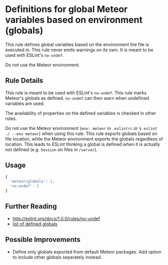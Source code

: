 # Definitions for global Meteor variables based on environment (globals)

This rule defines global variables based on the environment the file is executed in.
This rule never emits warnings on its own. It is meant to be used with ESLint's `no-undef`.

Do not use the Meteor environment.

## Rule Details

This rule is meant to be used with ESLint's `no-undef`. This rule marks Meteor's globals as defined. `no-undef` can then warn when undefined variables are used.

The availability of properties on the defined variables is checked in other rules.

Do not use the Meteor environment (`env: meteor` in `.eslintrc` or `$ eslint ./ --env meteor`) when using this rule. This rule exports globals based on file location, while the Meteor environment exports the globals regardless of location. This leads to ESLint thinking a global is defined when it is actually not defined (e.g. `Session` on files in `/server`).

## Usage

```js
{
  'meteor/globals': 1,
  'no-undef': 2
}
```

## Further Reading

- http://eslint.org/docs/1.0.0/rules/no-undef
- [list of defined globals](lib/util/data/globalsExportedByPackages.js)


## Possible Improvements

* Define only globals exported from default Meteor packages.
Add option to include other globals separately instead.
